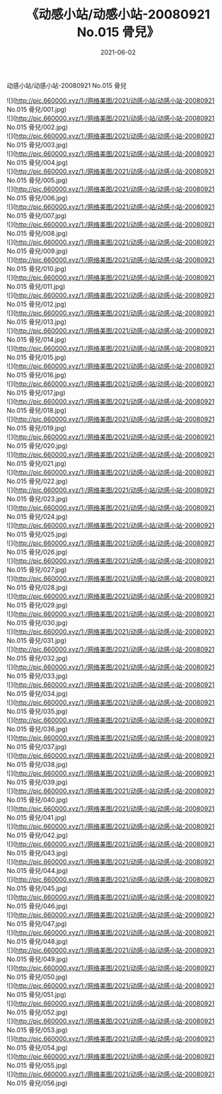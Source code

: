 ﻿---
layout: post
title:  《动感小站/动感小站-20080921 No.015 骨兒》
date:   2021-06-02
img: http://pic.660000.xyz/1:/网络美图/2021/动感小站/动感小站-20080921 No.015 骨兒/000.jpg
categories: [美女, 清纯, 唯美]
---

动感小站/动感小站-20080921 No.015 骨兒

 ![](http://pic.660000.xyz/1:/网络美图/2021/动感小站/动感小站-20080921 No.015 骨兒/001.jpg) <br>![](http://pic.660000.xyz/1:/网络美图/2021/动感小站/动感小站-20080921 No.015 骨兒/002.jpg) <br>![](http://pic.660000.xyz/1:/网络美图/2021/动感小站/动感小站-20080921 No.015 骨兒/003.jpg) <br>![](http://pic.660000.xyz/1:/网络美图/2021/动感小站/动感小站-20080921 No.015 骨兒/004.jpg) <br>![](http://pic.660000.xyz/1:/网络美图/2021/动感小站/动感小站-20080921 No.015 骨兒/005.jpg) <br>![](http://pic.660000.xyz/1:/网络美图/2021/动感小站/动感小站-20080921 No.015 骨兒/006.jpg) <br>![](http://pic.660000.xyz/1:/网络美图/2021/动感小站/动感小站-20080921 No.015 骨兒/007.jpg) <br>![](http://pic.660000.xyz/1:/网络美图/2021/动感小站/动感小站-20080921 No.015 骨兒/008.jpg) <br>![](http://pic.660000.xyz/1:/网络美图/2021/动感小站/动感小站-20080921 No.015 骨兒/009.jpg) <br>![](http://pic.660000.xyz/1:/网络美图/2021/动感小站/动感小站-20080921 No.015 骨兒/010.jpg) <br>![](http://pic.660000.xyz/1:/网络美图/2021/动感小站/动感小站-20080921 No.015 骨兒/011.jpg) <br>![](http://pic.660000.xyz/1:/网络美图/2021/动感小站/动感小站-20080921 No.015 骨兒/012.jpg) <br>![](http://pic.660000.xyz/1:/网络美图/2021/动感小站/动感小站-20080921 No.015 骨兒/013.jpg) <br>![](http://pic.660000.xyz/1:/网络美图/2021/动感小站/动感小站-20080921 No.015 骨兒/014.jpg) <br>![](http://pic.660000.xyz/1:/网络美图/2021/动感小站/动感小站-20080921 No.015 骨兒/015.jpg) <br>![](http://pic.660000.xyz/1:/网络美图/2021/动感小站/动感小站-20080921 No.015 骨兒/016.jpg) <br>![](http://pic.660000.xyz/1:/网络美图/2021/动感小站/动感小站-20080921 No.015 骨兒/017.jpg) <br>![](http://pic.660000.xyz/1:/网络美图/2021/动感小站/动感小站-20080921 No.015 骨兒/018.jpg) <br>![](http://pic.660000.xyz/1:/网络美图/2021/动感小站/动感小站-20080921 No.015 骨兒/019.jpg) <br>![](http://pic.660000.xyz/1:/网络美图/2021/动感小站/动感小站-20080921 No.015 骨兒/020.jpg) <br>![](http://pic.660000.xyz/1:/网络美图/2021/动感小站/动感小站-20080921 No.015 骨兒/021.jpg) <br>![](http://pic.660000.xyz/1:/网络美图/2021/动感小站/动感小站-20080921 No.015 骨兒/022.jpg) <br>![](http://pic.660000.xyz/1:/网络美图/2021/动感小站/动感小站-20080921 No.015 骨兒/023.jpg) <br>![](http://pic.660000.xyz/1:/网络美图/2021/动感小站/动感小站-20080921 No.015 骨兒/024.jpg) <br>![](http://pic.660000.xyz/1:/网络美图/2021/动感小站/动感小站-20080921 No.015 骨兒/025.jpg) <br>![](http://pic.660000.xyz/1:/网络美图/2021/动感小站/动感小站-20080921 No.015 骨兒/026.jpg) <br>![](http://pic.660000.xyz/1:/网络美图/2021/动感小站/动感小站-20080921 No.015 骨兒/027.jpg) <br>![](http://pic.660000.xyz/1:/网络美图/2021/动感小站/动感小站-20080921 No.015 骨兒/028.jpg) <br>![](http://pic.660000.xyz/1:/网络美图/2021/动感小站/动感小站-20080921 No.015 骨兒/029.jpg) <br>![](http://pic.660000.xyz/1:/网络美图/2021/动感小站/动感小站-20080921 No.015 骨兒/030.jpg) <br>![](http://pic.660000.xyz/1:/网络美图/2021/动感小站/动感小站-20080921 No.015 骨兒/031.jpg) <br>![](http://pic.660000.xyz/1:/网络美图/2021/动感小站/动感小站-20080921 No.015 骨兒/032.jpg) <br>![](http://pic.660000.xyz/1:/网络美图/2021/动感小站/动感小站-20080921 No.015 骨兒/033.jpg) <br>![](http://pic.660000.xyz/1:/网络美图/2021/动感小站/动感小站-20080921 No.015 骨兒/034.jpg) <br>![](http://pic.660000.xyz/1:/网络美图/2021/动感小站/动感小站-20080921 No.015 骨兒/035.jpg) <br>![](http://pic.660000.xyz/1:/网络美图/2021/动感小站/动感小站-20080921 No.015 骨兒/036.jpg) <br>![](http://pic.660000.xyz/1:/网络美图/2021/动感小站/动感小站-20080921 No.015 骨兒/037.jpg) <br>![](http://pic.660000.xyz/1:/网络美图/2021/动感小站/动感小站-20080921 No.015 骨兒/038.jpg) <br>![](http://pic.660000.xyz/1:/网络美图/2021/动感小站/动感小站-20080921 No.015 骨兒/039.jpg) <br>![](http://pic.660000.xyz/1:/网络美图/2021/动感小站/动感小站-20080921 No.015 骨兒/040.jpg) <br>![](http://pic.660000.xyz/1:/网络美图/2021/动感小站/动感小站-20080921 No.015 骨兒/041.jpg) <br>![](http://pic.660000.xyz/1:/网络美图/2021/动感小站/动感小站-20080921 No.015 骨兒/042.jpg) <br>![](http://pic.660000.xyz/1:/网络美图/2021/动感小站/动感小站-20080921 No.015 骨兒/043.jpg) <br>![](http://pic.660000.xyz/1:/网络美图/2021/动感小站/动感小站-20080921 No.015 骨兒/044.jpg) <br>![](http://pic.660000.xyz/1:/网络美图/2021/动感小站/动感小站-20080921 No.015 骨兒/045.jpg) <br>![](http://pic.660000.xyz/1:/网络美图/2021/动感小站/动感小站-20080921 No.015 骨兒/046.jpg) <br>![](http://pic.660000.xyz/1:/网络美图/2021/动感小站/动感小站-20080921 No.015 骨兒/047.jpg) <br>![](http://pic.660000.xyz/1:/网络美图/2021/动感小站/动感小站-20080921 No.015 骨兒/048.jpg) <br>![](http://pic.660000.xyz/1:/网络美图/2021/动感小站/动感小站-20080921 No.015 骨兒/049.jpg) <br>![](http://pic.660000.xyz/1:/网络美图/2021/动感小站/动感小站-20080921 No.015 骨兒/050.jpg) <br>![](http://pic.660000.xyz/1:/网络美图/2021/动感小站/动感小站-20080921 No.015 骨兒/051.jpg) <br>![](http://pic.660000.xyz/1:/网络美图/2021/动感小站/动感小站-20080921 No.015 骨兒/052.jpg) <br>![](http://pic.660000.xyz/1:/网络美图/2021/动感小站/动感小站-20080921 No.015 骨兒/053.jpg) <br>![](http://pic.660000.xyz/1:/网络美图/2021/动感小站/动感小站-20080921 No.015 骨兒/054.jpg) <br>![](http://pic.660000.xyz/1:/网络美图/2021/动感小站/动感小站-20080921 No.015 骨兒/055.jpg) <br>![](http://pic.660000.xyz/1:/网络美图/2021/动感小站/动感小站-20080921 No.015 骨兒/056.jpg) <br>